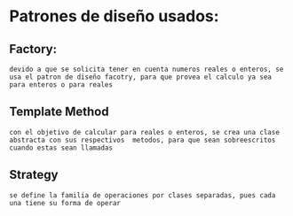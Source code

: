 # Patrones de diseño usados:
 ## Factory:
    devido a que se solicita tener en cuenta numeros reales o enteros, se usa el patron de diseño facotry, para que provea el calculo ya sea para enteros o para reales
## Template Method
    con el objetivo de calcular para reales o enteros, se crea una clase abstracta con sus respectivos  metodos, para que sean sobreescritos cuando estas sean llamadas

## Strategy 
    se define la familia de operaciones por clases separadas, pues cada una tiene su forma de operar

